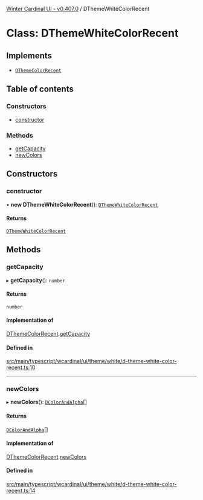 [Winter Cardinal UI - v0.407.0](../index.md) / DThemeWhiteColorRecent

# Class: DThemeWhiteColorRecent

## Implements

- [`DThemeColorRecent`](../interfaces/DThemeColorRecent.md)

## Table of contents

### Constructors

- [constructor](DThemeWhiteColorRecent.md#constructor)

### Methods

- [getCapacity](DThemeWhiteColorRecent.md#getcapacity)
- [newColors](DThemeWhiteColorRecent.md#newcolors)

## Constructors

### constructor

• **new DThemeWhiteColorRecent**(): [`DThemeWhiteColorRecent`](DThemeWhiteColorRecent.md)

#### Returns

[`DThemeWhiteColorRecent`](DThemeWhiteColorRecent.md)

## Methods

### getCapacity

▸ **getCapacity**(): `number`

#### Returns

`number`

#### Implementation of

[DThemeColorRecent](../interfaces/DThemeColorRecent.md).[getCapacity](../interfaces/DThemeColorRecent.md#getcapacity)

#### Defined in

[src/main/typescript/wcardinal/ui/theme/white/d-theme-white-color-recent.ts:10](https://github.com/winter-cardinal/winter-cardinal-ui/blob/v0.407.0/src/main/typescript/wcardinal/ui/theme/white/d-theme-white-color-recent.ts#L10)

___

### newColors

▸ **newColors**(): [`DColorAndAlpha`](../interfaces/DColorAndAlpha.md)[]

#### Returns

[`DColorAndAlpha`](../interfaces/DColorAndAlpha.md)[]

#### Implementation of

[DThemeColorRecent](../interfaces/DThemeColorRecent.md).[newColors](../interfaces/DThemeColorRecent.md#newcolors)

#### Defined in

[src/main/typescript/wcardinal/ui/theme/white/d-theme-white-color-recent.ts:14](https://github.com/winter-cardinal/winter-cardinal-ui/blob/v0.407.0/src/main/typescript/wcardinal/ui/theme/white/d-theme-white-color-recent.ts#L14)
